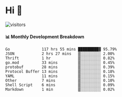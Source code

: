 # Hi 👋
 
![visitors](https://visitor-badge.glitch.me/badge?page_id=sorcererxw.sorcererx)

#### 📊 Monthly Development Breakdown

<!--START_SECTION:waka-->
```text
Go              117 hrs 55 mins █████████▓ 95.79%
JSON            2 hrs 27 mins   ▒░░░░░░░░░ 2.00%
Thrift          1 hr            ▒░░░░░░░░░ 0.82%
go.mod          33 mins         ▒░░░░░░░░░ 0.45%
protobuf        28 mins         ▒░░░░░░░░░ 0.39%
Protocol Buffer 13 mins         ▒░░░░░░░░░ 0.18%
YAML            11 mins         ▒░░░░░░░░░ 0.15%
Other           7 mins          ▒░░░░░░░░░ 0.10%
Shell Script    6 mins          ▒░░░░░░░░░ 0.09%
Markdown        1 min           ▒░░░░░░░░░ 0.02%
```
<!--END_SECTION:waka-->
